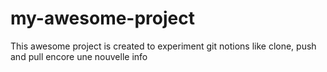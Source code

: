 # my-awesome-project
This awesome project is created to experiment git notions like clone, push and pull
encore une nouvelle info
